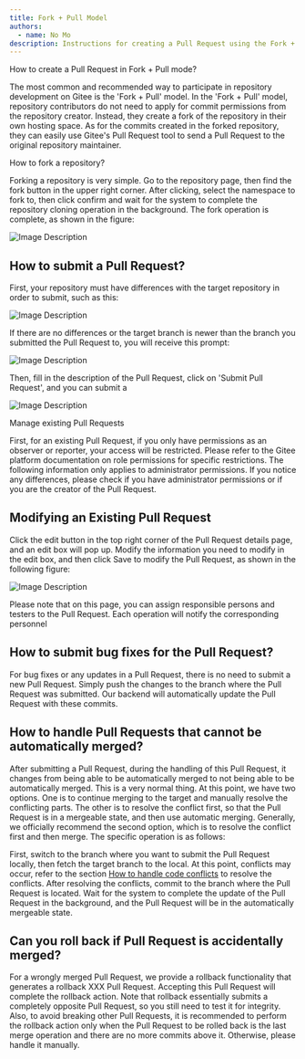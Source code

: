 ```yaml
---
title: Fork + Pull Model
authors:
  - name: No Mo
description: Instructions for creating a Pull Request using the Fork + Pull pattern.
---
```


How to create a Pull Request in Fork + Pull mode?

The most common and recommended way to participate in repository development on Gitee is the 'Fork + Pull' model. In the 'Fork + Pull' model, repository contributors do not need to apply for commit permissions from the repository creator. Instead, they create a fork of the repository in their own hosting space. As for the commits created in the forked repository, they can easily use Gitee's Pull Request tool to send a Pull Request to the original repository maintainer.

How to fork a repository?

Forking a repository is very simple. Go to the repository page, then find the fork button in the upper right corner. After clicking, select the namespace to fork to, then click confirm and wait for the system to complete the repository cloning operation in the background. The fork operation is complete, as shown in the figure:

![Image Description](https://images.gitee.ru/uploads/images/2019/0718/171321_ab4dc0b2_58426.png )

## How to submit a Pull Request?

First, your repository must have differences with the target repository in order to submit, such as this:

![Image Description](https://images.gitee.ru/uploads/images/2019/0718/171023_d20b2b6b_58426.png )

If there are no differences or the target branch is newer than the branch you submitted the Pull Request to, you will receive this prompt:

![Image Description](https://images.gitee.ru/uploads/images/2019/0326/143541_0ed9397d_551147.png)

Then, fill in the description of the Pull Request, click on 'Submit Pull Request', and you can submit a

![Image Description](https://images.gitee.ru/uploads/images/2019/0326/143541_db661571_551147.png)

Manage existing Pull Requests

First, for an existing Pull Request, if you only have permissions as an observer or reporter, your access will be restricted. Please refer to the Gitee platform documentation on role permissions for specific restrictions. The following information only applies to administrator permissions. If you notice any differences, please check if you have administrator permissions or if you are the creator of the Pull Request.

## Modifying an Existing Pull Request

Click the edit button in the top right corner of the Pull Request details page, and an edit box will pop up. Modify the information you need to modify in the edit box, and then click Save to modify the Pull Request, as shown in the following figure:

![Image Description](https://images.gitee.ru/uploads/images/2019/0326/143541_8385228b_551147.png)

Please note that on this page, you can assign responsible persons and testers to the Pull Request. Each operation will notify the corresponding personnel

## How to submit bug fixes for the Pull Request?

For bug fixes or any updates in a Pull Request, there is no need to submit a new Pull Request. Simply push the changes to the branch where the Pull Request was submitted. Our backend will automatically update the Pull Request with these commits.

## How to handle Pull Requests that cannot be automatically merged?

After submitting a Pull Request, during the handling of this Pull Request, it changes from being able to be automatically merged to not being able to be automatically merged. This is a very normal thing. At this point, we have two options. One is to continue merging to the target and manually resolve the conflicting parts. The other is to resolve the conflict first, so that the Pull Request is in a mergeable state, and then use automatic merging. Generally, we officially recommend the second option, which is to resolve the conflict first and then merge. The specific operation is as follows:

First, switch to the branch where you want to submit the Pull Request locally, then fetch the target branch to the local. At this point, conflicts may occur, refer to the section [How to handle code conflicts](/help/articles/4194) to resolve the conflicts. After resolving the conflicts, commit to the branch where the Pull Request is located. Wait for the system to complete the update of the Pull Request in the background, and the Pull Request will be in the automatically mergeable state.

## Can you roll back if Pull Request is accidentally merged?

For a wrongly merged Pull Request, we provide a rollback functionality that generates a rollback XXX Pull Request. Accepting this Pull Request will complete the rollback action. Note that rollback essentially submits a completely opposite Pull Request, so you still need to test it for integrity. Also, to avoid breaking other Pull Requests, it is recommended to perform the rollback action only when the Pull Request to be rolled back is the last merge operation and there are no more commits above it. Otherwise, please handle it manually.